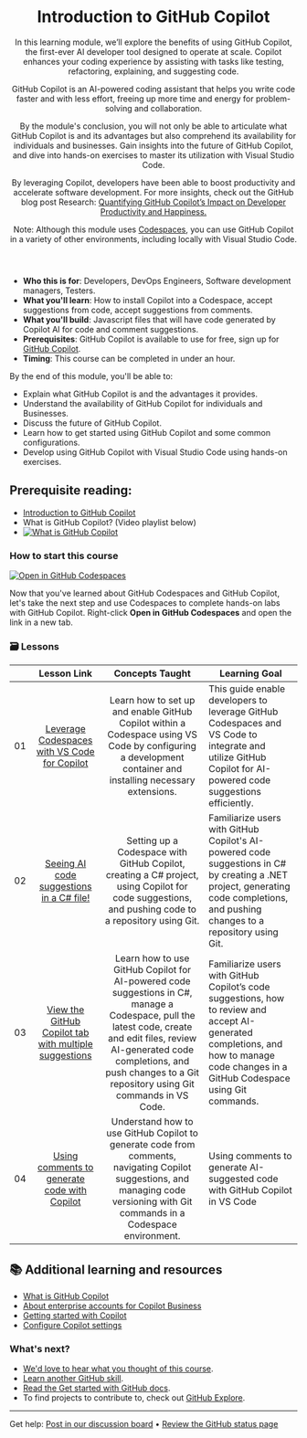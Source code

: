 <header>

# Introduction to GitHub Copilot

In this learning module, we’ll explore the benefits of using GitHub Copilot, the first-ever AI developer tool designed to operate at scale. Copilot enhances your coding experience by assisting with tasks like testing, refactoring, explaining, and suggesting code.

GitHub Copilot is an AI-powered coding assistant that helps you write code faster and with less effort, freeing up more time and energy for problem-solving and collaboration.

By the module's conclusion, you will not only be able to articulate what GitHub Copilot is and its advantages but also comprehend its availability for individuals and businesses. Gain insights into the future of GitHub Copilot, and dive into hands-on exercises to master its utilization with Visual Studio Code.

By leveraging Copilot, developers have been able to boost productivity and accelerate software development. For more insights, check out the GitHub blog post Research: [Quantifying GitHub Copilot’s Impact on Developer Productivity and Happiness.](https://github.blog/2022-09-07-research-quantifying-github-copilots-impact-on-developer-productivity-and-happiness)


Note: Although this module uses [Codespaces](https://github.com/codespaces), you can use GitHub Copilot in a variety of other environments, including locally with Visual Studio Code.
</header>


- **Who this is for**: Developers, DevOps Engineers, Software development managers, Testers.
- **What you'll learn**: How to install Copilot into a Codespace, accept suggestions from code, accept suggestions from comments.
- **What you'll build**: Javascript files that will have code generated by Copilot AI for code and comment suggestions.
- **Prerequisites**: GitHub Copilot is available to use for free, sign up for [GitHub Copilot](https://gh.io/copilot).
- **Timing**: This course can be completed in under an hour.


By the end of this module, you'll be able to:

- Explain what GitHub Copilot is and the advantages it provides.
- Understand the availability of GitHub Copilot for individuals and Businesses.
- Discuss the future of GitHub Copilot.
- Learn how to get started using GitHub Copilot and some common configurations.
- Develop using GitHub Copilot with Visual Studio Code using hands-on exercises.


## Prerequisite reading:
- [Introduction to GitHub Copilot](https://learn.microsoft.com/en-us/training/modules/introduction-to-github-copilot/)
- What is GitHub Copilot? (Video playlist below)
- [![What is GitHub Copilot](https://img.youtube.com/vi/QG1E0SCqqW8/0.jpg)](https://learn.microsoft.com/shows/introduction-to-github-copilot/what-is-github-copilot-1-of-6/)

### How to start this course

[![Open in GitHub Codespaces](https://github.com/codespaces/badge.svg)](https://codespaces.new/microsoft/mastering-github-copilot-for-dotnet-csharp-developers)

Now that you've learned about GitHub Codespaces and GitHub Copilot, let's take the next step and use Codespaces to complete hands-on labs with GitHub Copilot. Right-click **Open in GitHub Codespaces** and open the link in a new tab.

### 🗃️ Lessons
|       |              Lesson Link              |                       Concepts Taught                       |                     Learning Goal                 |                             
| :---: | :------------------------------------: | :---------------------------------------------------------: | ----------------------------------------------------------- |
| 01 | [Leverage Codespaces with VS Code for Copilot](https://github.com/microsoft/mastering-github-copilot-for-dotnet-csharp-developers/blob/main/03-Introduction-to-GitHub-Copilot/.github/steps/1-copilot-extension.md) | Learn how to set up and enable GitHub Copilot within a Codespace using VS Code by configuring a development container and installing necessary extensions.|  This guide enable developers to leverage GitHub Codespaces and VS Code to integrate and utilize GitHub Copilot for AI-powered code suggestions efficiently.                    |
| 02 | [Seeing AI code suggestions in a C# file!](https://github.com/microsoft/mastering-github-copilot-for-dotnet-csharp-developers/blob/main/03-Introduction-to-GitHub-Copilot/.github/steps/2-skills-dotnet.md) | Setting up a Codespace with GitHub Copilot, creating a C# project, using Copilot for code suggestions, and pushing code to a repository using Git. | Familiarize users with GitHub Copilot's AI-powered code suggestions in C# by creating a .NET project, generating code completions, and pushing changes to a repository using Git. | 
| 03 | [View the GitHub Copilot tab with multiple suggestions](https://github.com/microsoft/mastering-github-copilot-for-dotnet-csharp-developers/blob/main/03-Introduction-to-GitHub-Copilot/.github/steps/3-copilot-hub.md) | Learn how to use GitHub Copilot for AI-powered code suggestions in C#, manage a Codespace, pull the latest code, create and edit files, review AI-generated code completions, and push changes to a Git repository using Git commands in VS Code. | Familiarize users with GitHub Copilot’s code suggestions, how to review and accept AI-generated completions, and how to manage code changes in a GitHub Codespace using Git commands. | 
| 04 | [Using comments to generate code with Copilot](https://github.com/microsoft/mastering-github-copilot-for-dotnet-csharp-developers/blob/main/03-Introduction-to-GitHub-Copilot/.github/steps/4-copilot-comment.md) | Understand how to use GitHub Copilot to generate code from comments, navigating Copilot suggestions, and managing code versioning with Git commands in a Codespace environment. | Using comments to generate AI-suggested code with GitHub Copilot in VS Code | 


## :books: Additional learning and resources

- [What is GitHub Copilot](https://docs.github.com/en/copilot/about-github-copilot/what-is-github-copilot)
- [About enterprise accounts for Copilot Business](https://docs.github.com/en/enterprise-cloud@latest/admin/copilot-business-only/about-enterprise-accounts-for-copilot-business)
- [Getting started with Copilot](https://docs.github.com/en/copilot/getting-started-with-github-copilot/getting-started-with-github-copilot-in-visual-studio-code)
- [Configure Copilot settings](https://docs.github.com/en/copilot/configuring-github-copilot/configuring-github-copilot-settings-on-githubcom)

### What's next?

- [We'd love to hear what you thought of this course](https://github.com/orgs/skills/discussions/categories/code-with-copilot).
- [Learn another GitHub skill](https://github.com/skills).
- [Read the Get started with GitHub docs](https://docs.github.com/en/get-started).
- To find projects to contribute to, check out [GitHub Explore](https://github.com/explore).
   
<footer>

<!--
  <<< Author notes: Footer >>>
  Add a link to get support, GitHub status page, code of conduct, license link.
-->

---

Get help: [Post in our discussion board](https://github.com/orgs/skills/discussions/categories/code-with-copilot) &bull; [Review the GitHub status page](https://www.githubstatus.com/)
